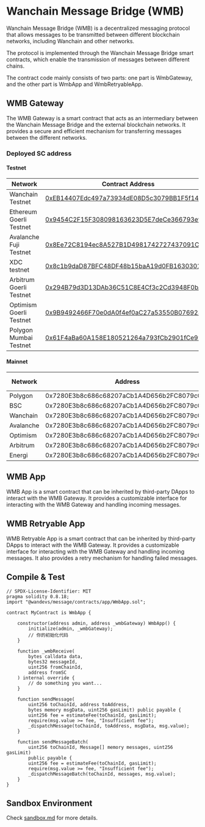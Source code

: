 # Wanchain Message Bridge (WMB)

Wanchain Message Bridge (WMB) is a decentralized messaging protocol that allows messages to be transmitted between different blockchain networks, including Wanchain and other networks.

The protocol is implemented through the Wanchain Message Bridge smart contracts, which enable the transmission of messages between different chains.

The contract code mainly consists of two parts: one part is WmbGateway, and the other part is WmbApp and WmbRetryableApp.

## WMB Gateway

The WMB Gateway is a smart contract that acts as an intermediary between the Wanchain Message Bridge and the external blockchain networks. It provides a secure and efficient mechanism for transferring messages between the different networks. 

### Deployed SC address

#### Testnet

| Network | Contract Address |
| --- | --- |
| Wanchain Testnet | [0xEB14407Edc497a73934dE08D5c3079BB1F5f145D](https://testnet.wanscan.org/address/0xEB14407Edc497a73934dE08D5c3079BB1F5f145D) |
| Ethereum Goerli Testnet  | [0x9454C2F15F308098163623D5E7deCe366793efD3](https://goerli.etherscan.io/address/0x9454C2F15F308098163623D5E7deCe366793efD3) |
| Avalanche Fuji Testnet | [0x8Ee72C8194ec8A527B1D4981742727437091C913](https://testnet.snowtrace.io/address/0x8Ee72C8194ec8A527B1D4981742727437091C913) |
| XDC testnet | [0x8c1b9daD87BFC48DF48b15baA19d0FB163030169](https://apothem.xinfinscan.com/address/xdc8c1b9daD87BFC48DF48b15baA19d0FB163030169#transactions) |
| Arbitrum Goerli Testnet | [0x294B79d3D13DAb36C51C8E4Cf3c2Cd3948F0bA4C](https://testnet.arbiscan.io/address/0x294B79d3D13DAb36C51C8E4Cf3c2Cd3948F0bA4C) |
| Optimism Goerli Testnet | [0x9B9492466F70e0dA0f4ef0aC27a53550B0769232](https://goerli-optimism.etherscan.io/address/0x9B9492466F70e0dA0f4ef0aC27a53550B0769232) |
| Polygon Mumbai Testnet | [0x61F4aBa60A158E180521264a793fCb2901fCe998](https://mumbai.polygonscan.com/address/0x61F4aBa60A158E180521264a793fCb2901fCe998) |

#### Mainnet

| Network | Address | Bip44 chainId |
| --- | --- | --- |
| Polygon | 0x7280E3b8c686c68207aCb1A4D656b2FC8079c033 | 2147484614 |
| BSC | 0x7280E3b8c686c68207aCb1A4D656b2FC8079c033 | 2147484362 |
| Wanchain | 0x7280E3b8c686c68207aCb1A4D656b2FC8079c033 | 2153201998 |
| Avalanche | 0x7280E3b8c686c68207aCb1A4D656b2FC8079c033 | 2147492648 |
| Optimism | 0x7280E3b8c686c68207aCb1A4D656b2FC8079c033 | 2147484262 |
| Arbitrum | 0x7280E3b8c686c68207aCb1A4D656b2FC8079c033 | 1073741826 |
| Energi | 0x7280E3b8c686c68207aCb1A4D656b2FC8079c033 | 2147493445 |


## WMB App

WMB App is a smart contract that can be inherited by third-party DApps to interact with the WMB Gateway. It provides a customizable interface for interacting with the WMB Gateway and handling incoming messages.

## WMB Retryable App

WMB Retryable App is a smart contract that can be inherited by third-party DApps to interact with the WMB Gateway. It provides a customizable interface for interacting with the WMB Gateway and handling incoming messages. It also provides a retry mechanism for handling failed messages.


## Compile & Test

```
// SPDX-License-Identifier: MIT
pragma solidity 0.8.18;
import "@wandevs/message/contracts/app/WmbApp.sol";

contract MyContract is WmbApp {
    
    constructor(address admin, address _wmbGateway) WmbApp() {
        initialize(admin, _wmbGateway);
        // 你的初始化代码
    }

    function _wmbReceive(
        bytes calldata data,
        bytes32 messageId,
        uint256 fromChainId,
        address fromSC
    ) internal override {
		// do something you want...
    }

    function sendMessage(
        uint256 toChainId, address toAddress, 
        bytes memory msgData, uint256 gasLimit) public payable {
        uint256 fee = estimateFee(toChainId, gasLimit);
        require(msg.value >= fee, "Insufficient fee");
        _dispatchMessage(toChainId, toAddress, msgData, msg.value);
    }

    function sendMessageBatch(
        uint256 toChainId, Message[] memory messages, uint256 gasLimit) 
        public payable {
        uint256 fee = estimateFee(toChainId, gasLimit);
        require(msg.value >= fee, "Insufficient fee");
        _dispatchMessageBatch(toChainId, messages, msg.value);
    }
}

```

## Sandbox Environment

Check [sandbox.md](./sandbox.md) for more details.